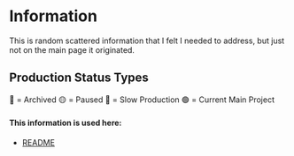 # Information

This is random scattered information that I felt I needed to address, but just not on the main page it originated.

## Production Status Types

🔴 = Archived
🟡 = Paused
🔵 = Slow Production
🟢 = Current Main Project

#### This information is used here:
- [README](https://github.com/CVXSL/Projects/blob/main/README.md#project-information)
